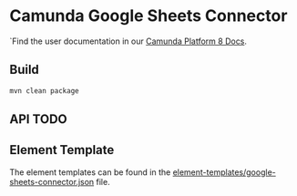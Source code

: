 # Camunda Google Sheets Connector

`Find the user documentation in our [Camunda Platform 8 Docs](https://docs.camunda.io/docs/components/integration-framework/connectors/out-of-the-box-connectors/googledsheets/).

## Build

```bash
mvn clean package
```

## API TODO

## Element Template

The element templates can be found in
the [element-templates/google-sheets-connector.json](element-templates/google-sheets-connector.json) file.
